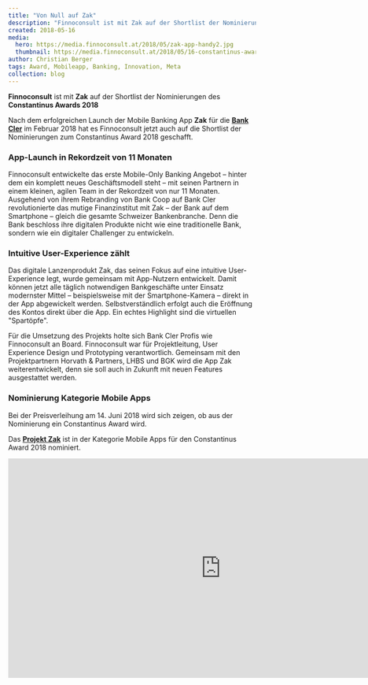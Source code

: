 ```yaml
---
title: "Von Null auf Zak"
description: "Finnoconsult ist mit Zak auf der Shortlist der Nominierungen des Constantinus Awards 2018"
created: 2018-05-16
media:
  hero: https://media.finnoconsult.at/2018/05/zak-app-handy2.jpg
  thumbnail: https://media.finnoconsult.at/2018/05/16-constantinus-award-nominiert-von-cler-zak.thumb.jpg
author: Christian Berger
tags: Award, Mobileapp, Banking, Innovation, Meta
collection: blog
---
```


__Finnoconsult__ ist mit __Zak__ auf der Shortlist der Nominierungen des __Constantinus Awards 2018__

Nach dem erfolgreichen Launch der Mobile Banking App __Zak__ für die __[Bank Cler](www.cler.ch/de/landing-pages/zak)__ im Februar 2018 hat es Finnoconsult jetzt auch auf die Shortlist der Nominierungen zum Constantinus Award 2018 geschafft.

### App-Launch in Rekordzeit von 11 Monaten

Finnoconsult entwickelte das erste Mobile-Only Banking Angebot – hinter dem ein komplett neues Geschäftsmodell steht – mit seinen Partnern in einem kleinen, agilen Team in der Rekordzeit von nur 11 Monaten. Ausgehend von ihrem Rebranding von Bank Coop auf Bank Cler revolutionierte das mutige Finanzinstitut mit Zak – der Bank auf dem Smartphone – gleich die gesamte Schweizer Bankenbranche. Denn die Bank beschloss ihre digitalen Produkte nicht wie eine traditionelle Bank, sondern wie ein digitaler Challenger zu entwickeln.

### Intuitive User-Experience zählt

Das digitale Lanzenprodukt Zak, das seinen Fokus auf eine intuitive User-Experience legt, wurde gemeinsam mit App-Nutzern entwickelt. Damit können jetzt alle täglich notwendigen Bankgeschäfte unter Einsatz modernster Mittel – beispielsweise mit der Smartphone-Kamera – direkt in der App abgewickelt werden. Selbstverständlich erfolgt auch die Eröffnung des Kontos direkt über die App. Ein echtes Highlight sind die virtuellen "Spartöpfe".

Für die Umsetzung des Projekts holte sich Bank Cler Profis wie Finnoconsult an Board. Finnoconsult war für Projektleitung, User Experience Design und Prototyping verantwortlich. Gemeinsam mit den Projektpartnern Horvath & Partners, LHBS und BGK wird die App Zak weiterentwickelt, denn sie soll auch in Zukunft mit neuen Features ausgestattet werden.

### Nominierung Kategorie Mobile Apps

Bei der Preisverleihung am 14. Juni 2018 wird sich zeigen, ob aus der Nominierung ein Constantinus Award wird.

Das __[Projekt Zak](https://www.constantinus.net/de/nominierungen/nominierungen-detail.html?id=6373)__ ist in der Kategorie Mobile Apps für den Constantinus Award 2018 nominiert.


<iframe src="https://player.vimeo.com/video/257357955?transparent=1" frameborder="0" webkitallowfullscreen="webkitallowfullscreen" mozallowfullscreen="mozallowfullscreen" allowfullscreen="allowfullscreen" style="min-height:46.5vw;max-height:90vh;width:90vw;display:flex;margin:0 auto;align-self:center;"></iframe>
